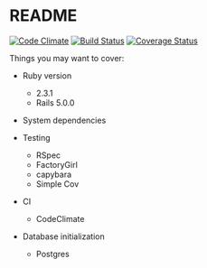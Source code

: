 # README

[![Code Climate](https://codeclimate.com/github/schwaughlin/1033-Public-Notice-System.svg)](https://codeclimate.com/github/schwaughlin/1033-Public-Notice-System)
[![Build Status](https://secure.travis-ci.org/mmozuras/pronto.svg)](http://travis-ci.org/mmozuras/pronto)
[![Coverage Status](https://coveralls.io/repos/Schwad/1033-Public-Notice-System/badge.png?branch=master)](https://coveralls.io/r/guard/guard-rspec)

Things you may want to cover:

* Ruby version
  - 2.3.1
  - Rails 5.0.0

* System dependencies

* Testing
  - RSpec
  - FactoryGirl
  - capybara
  - Simple Cov

* CI
  - CodeClimate

* Database initialization
  - Postgres
